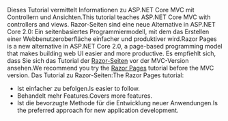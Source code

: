 <span data-ttu-id="ce1c7-101">Dieses Tutorial vermittelt Informationen zu ASP.NET Core MVC mit Controllern und Ansichten.</span><span class="sxs-lookup"><span data-stu-id="ce1c7-101">This tutorial teaches ASP.NET Core MVC with controllers and views.</span></span> <span data-ttu-id="ce1c7-102">Razor-Seiten sind eine neue Alternative in ASP.NET Core 2.0: Ein seitenbasiertes Programmiermodell, mit dem das Erstellen einer Webbenutzeroberfläche einfacher und produktiver wird.</span><span class="sxs-lookup"><span data-stu-id="ce1c7-102">Razor Pages is a new alternative in ASP.NET Core 2.0, a page-based programming model that makes building web UI easier and more productive.</span></span> <span data-ttu-id="ce1c7-103">Es empfiehlt sich, dass Sie sich das Tutorial der [Razor-Seiten](xref:mvc/razor-pages/index) vor der MVC-Version ansehen.</span><span class="sxs-lookup"><span data-stu-id="ce1c7-103">We recommend you try the [Razor Pages](xref:mvc/razor-pages/index) tutorial before the MVC version.</span></span> <span data-ttu-id="ce1c7-104">Das Tutorial zu Razor-Seiten:</span><span class="sxs-lookup"><span data-stu-id="ce1c7-104">The Razor Pages tutorial:</span></span>

* <span data-ttu-id="ce1c7-105">Ist einfacher zu befolgen.</span><span class="sxs-lookup"><span data-stu-id="ce1c7-105">Is easier to follow.</span></span>
* <span data-ttu-id="ce1c7-106">Behandelt mehr Features.</span><span class="sxs-lookup"><span data-stu-id="ce1c7-106">Covers more features.</span></span>
* <span data-ttu-id="ce1c7-107">Ist die bevorzugte Methode für die Entwicklung neuer Anwendungen.</span><span class="sxs-lookup"><span data-stu-id="ce1c7-107">Is the preferred approach for new application development.</span></span>
